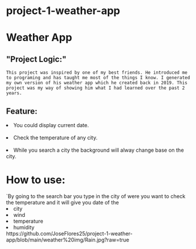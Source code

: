 # project-1-weather-app

# Weather App

<h2>"Project Logic:"</h2>

`This project was inspired by one of my best friends. He introduced me to programing and has taught me most of the things I know. I generated my own version of his weather app which he created back in 2019. This project was my way of showing him what I had learned over the past 2 years.`

<h2>Feature:</h2>
<li>You could display current date.</li><br>
<li>Check the temperature  of any city.</li><br>
<li>While you search a city the background will alway change base on the city.</li>

<h1>How to use:</h1>
`By going to the search bar you type in the city of were you want to check the temperature  and it will give you date of the <li>city</li><li>wind</li><li>temperature </li><li>humidity</li>
https://github.com/JoseFlores25/project-1-weather-app/blob/main/weather%20img/Rain.jpg?raw=true
